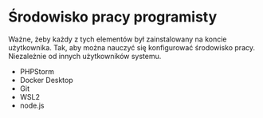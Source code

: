 # Środowisko pracy programisty
Ważne, żeby każdy z tych elementów był zainstalowany na koncie użytkownika. Tak, aby można nauczyć się konfigurować środowisko pracy. Niezależnie od innych użytkowników systemu.

- PHPStorm
- Docker Desktop
- Git
- WSL2
- node.js
